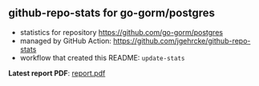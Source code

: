 ## github-repo-stats for go-gorm/postgres

- statistics for repository https://github.com/go-gorm/postgres
- managed by GitHub Action: https://github.com/jgehrcke/github-repo-stats
- workflow that created this README: `update-stats`

**Latest report PDF**: [report.pdf](https://github.com/go-gorm/gorm.io/raw/github-repo-stats/go-gorm/postgres/latest-report/report.pdf)

